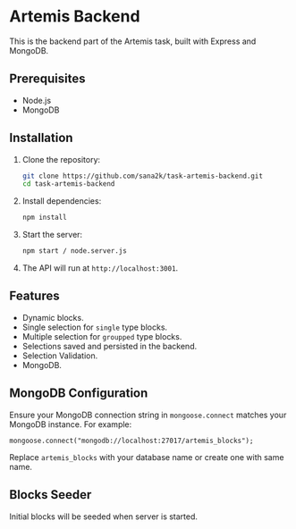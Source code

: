 
# Artemis Backend

This is the backend part of the Artemis task, built with Express and MongoDB.

## Prerequisites

- Node.js
- MongoDB

## Installation

1. Clone the repository:
   ```bash
   git clone https://github.com/sana2k/task-artemis-backend.git
   cd task-artemis-backend
   ```

2. Install dependencies:
   ```bash
   npm install
   ```

3. Start the server:
   ```bash
   npm start / node.server.js
   ```

4. The API will run at `http://localhost:3001`.

## Features

- Dynamic blocks.
- Single selection for `single` type blocks.
- Multiple selection for `groupped` type blocks.
- Selections saved and persisted in the backend.
- Selection Validation.
- MongoDB.

## MongoDB Configuration

Ensure your MongoDB connection string in `mongoose.connect` matches your MongoDB instance. For example:
```
mongoose.connect("mongodb://localhost:27017/artemis_blocks");
```

Replace `artemis_blocks` with your database name or create one with same name.

## Blocks Seeder

Initial blocks will be seeded when server is started.

